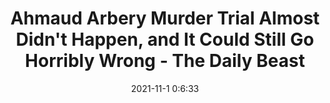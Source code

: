 ---
"title": "Ahmaud Arbery Murder Trial Almost Didn't Happen, and It Could Still Go Horribly Wrong - The Daily Beast"
"date": "2021-11-1 0:6:33"
"feed_name": "GOOGLENEWSCONSTRUCTION"
"feed_website": "https://news.google.com/search?q=construction%2Bincident&hl=en-US&gl=US&ceid=US:en"
"feed_rss": "https://news.google.com/rss/search?q=construction%2Bincident&hl=en-US&gl=US&ceid=US:en"
"link": "https://www.thedailybeast.com/ahmaud-arbery-murder-trial-almost-didnt-happen-and-it-could-still-go-horribly-wrong"
"source": "{'href': 'https://www.thedailybeast.com', 'title': 'The Daily Beast'}"
"file": "_posts/2021-1-1-2d79094d04c4e4b9f8f756965f9535bdb01a48ca.md"
"accident": "0"
"drilling": "0"
"dead": "0"
"injured": "0"
"arrested": "0"
"place": "unknown place"
"where": "unknown site"
"causes": "unknown"
"place_uri": "unknown place"
---